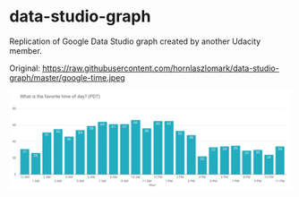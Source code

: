 # data-studio-graph
Replication of Google Data Studio graph created by another Udacity member.

Original:
https://raw.githubusercontent.com/hornlaszlomark/data-studio-graph/master/google-time.jpeg

![Google-original](https://github.com/hornlaszlomark/data-studio-graph/blob/master/google-time.jpeg)
